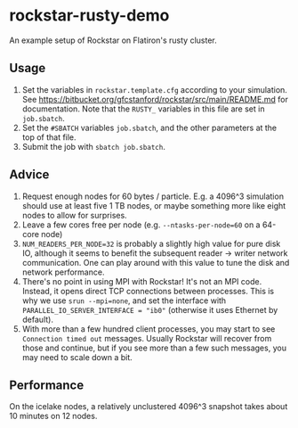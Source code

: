 # rockstar-rusty-demo

An example setup of Rockstar on Flatiron's rusty cluster.

## Usage
1. Set the variables in `rockstar.template.cfg` according to your simulation.  See https://bitbucket.org/gfcstanford/rockstar/src/main/README.md for documentation. Note that the `RUSTY_` variables in this file are set in `job.sbatch`.
1. Set the `#SBATCH` variables `job.sbatch`, and the other parameters at the top of that file.
1. Submit the job with `sbatch job.sbatch`.

## Advice
1. Request enough nodes for 60 bytes / particle.  E.g. a 4096^3 simulation should use at least five 1 TB nodes, or maybe something more like eight nodes to allow for surprises.
1. Leave a few cores free per node (e.g. `--ntasks-per-node=60` on a 64-core node)
1. `NUM_READERS_PER_NODE=32` is probably a slightly high value for pure disk IO, although it seems to benefit the subsequent reader -> writer network communication. One can play around with this value to tune the disk and network performance.
1. There's no point in using MPI with Rockstar! It's not an MPI code. Instead, it opens direct TCP connections between processes. This is why we use `srun --mpi=none`, and set the interface with `PARALLEL_IO_SERVER_INTERFACE = "ib0"` (otherwise it uses Ethernet by default).
1. With more than a few hundred client processes, you may start to see `Connection timed out` messages. Usually Rockstar will recover from those and continue, but if you see more than a few such messages, you may need to scale down a bit.

## Performance
On the icelake nodes, a relatively unclustered 4096^3 snapshot takes about 10 minutes on 12 nodes.
